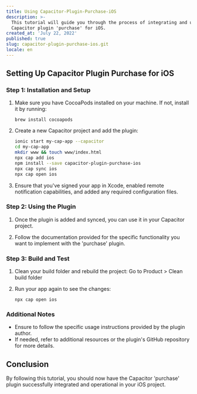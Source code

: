 ```yaml
---
title: Using Capacitor-Plugin-Purchase-iOS
description: >-
  This tutorial will guide you through the process of integrating and using the
  Capacitor plugin 'purchase' for iOS.
created_at: 'July 22, 2022'
published: true
slug: capacitor-plugin-purchase-ios.git
locale: en
---
```


## Setting Up Capacitor Plugin Purchase for iOS

### Step 1: Installation and Setup

1. Make sure you have CocoaPods installed on your machine. If not, install it by running:
   ```
   brew install cocoapods
   ```

2. Create a new Capacitor project and add the plugin:
   ```bash
   ionic start my-cap-app --capacitor
   cd my-cap-app
   mkdir www && touch www/index.html
   npx cap add ios
   npm install --save capacitor-plugin-purchase-ios
   npx cap sync ios
   npx cap open ios
   ```

3. Ensure that you've signed your app in Xcode, enabled remote notification capabilities, and added any required configuration files.

### Step 2: Using the Plugin

1. Once the plugin is added and synced, you can use it in your Capacitor project.

2. Follow the documentation provided for the specific functionality you want to implement with the 'purchase' plugin.

### Step 3: Build and Test

1. Clean your build folder and rebuild the project:
   Go to Product > Clean build folder

2. Run your app again to see the changes:
   ```
   npx cap open ios
   ```

### Additional Notes

- Ensure to follow the specific usage instructions provided by the plugin author.
- If needed, refer to additional resources or the plugin's GitHub repository for more details.

## Conclusion

By following this tutorial, you should now have the Capacitor 'purchase' plugin successfully integrated and operational in your iOS project.
```
```
